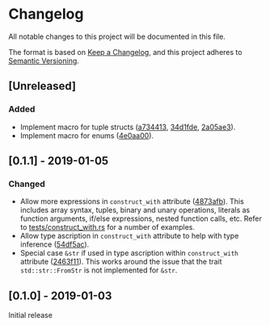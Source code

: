 # Changelog
All notable changes to this project will be documented in this file.

The format is based on [Keep a Changelog](https://keepachangelog.com/en/1.0.0/),
and this project adheres to [Semantic Versioning](https://semver.org/spec/v2.0.0.html).

## [Unreleased]
### Added
- Implement macro for tuple structs ([a734413](https://github.com/df5602/adhoc_derive/commit/a734413df1123019c881c7a738b18e0ffcaecfb3), [34d1fde](https://github.com/df5602/adhoc_derive/commit/34d1fdec8df6dfedea933377f52d0e0697e82304), [2a05ae3](https://github.com/df5602/adhoc_derive/commit/2a05ae3475d05553702d54adca21055993b725ac)).
- Implement macro for enums ([4e0aa00](https://github.com/df5602/adhoc_derive/commit/4e0aa00ffdb553f15c22f381948a4f84d3897b16)).

## [0.1.1] - 2019-01-05
### Changed
- Allow more expressions in `construct_with` attribute ([4873afb](https://github.com/df5602/adhoc_derive/commit/4873afb4c4c4eb61fb2065a91294414b6ed65c78)).
This includes array syntax, tuples, binary and unary operations, literals as function arguments, if/else expressions, nested function calls, etc.
Refer to [tests/construct_with.rs](https://github.com/df5602/adhoc_derive/blob/master/tests/construct_with.rs) for a number of examples.
- Allow type ascription in `construct_with` attribute to help with type inference ([54df5ac](https://github.com/df5602/adhoc_derive/commit/54df5acea53caea7620037bbdb7c1dc5f5f33c42)).
- Special case `&str` if used in type ascription within `construct_with` attribute ([2463f11](https://github.com/df5602/adhoc_derive/commit/2463f110ff0f2262305935d80a28669b8029a862)).
This works around the issue that the trait `std::str::FromStr` is not implemented for `&str`.

## [0.1.0] - 2019-01-03
Initial release
